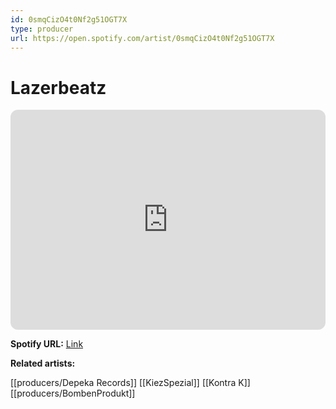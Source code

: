 ```yaml
---
id: 0smqCizO4t0Nf2g51OGT7X
type: producer
url: https://open.spotify.com/artist/0smqCizO4t0Nf2g51OGT7X
---
```

# Lazerbeatz

<iframe style="border-radius:12px" src="https://open.spotify.com/embed/artist/0smqCizO4t0Nf2g51OGT7X" width="100%" height="352" frameBorder="0" allowfullscreen="" allow="autoplay; clipboard-write; encrypted-media; fullscreen; picture-in-picture" loading="lazy"></iframe>

**Spotify URL:** [Link](https://open.spotify.com/artist/0smqCizO4t0Nf2g51OGT7X)

**Related artists:**

[[producers/Depeka Records]]
[[KiezSpezial]]
[[Kontra K]]
[[producers/BombenProdukt]]
